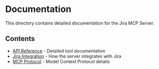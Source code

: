 # Documentation

This directory contains detailed documentation for the Jira MCP Server.

## Contents

- [API Reference](api-reference.md) - Detailed tool documentation
- [Jira Integration](jira-integration.md) - How the server integrates with Jira
- [MCP Protocol](mcp-protocol.md) - Model Context Protocol details